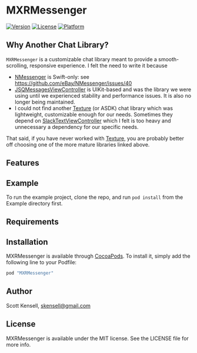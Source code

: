 # MXRMessenger

<!-- [![CI Status](http://img.shields.io/travis/Scott Kensell/MXRMessenger.svg?style=flat)](https://travis-ci.org/Scott Kensell/MXRMessenger) -->
[![Version](https://img.shields.io/cocoapods/v/MXRMessenger.svg?style=flat)](http://cocoapods.org/pods/MXRMessenger)
[![License](https://img.shields.io/cocoapods/l/MXRMessenger.svg?style=flat)](http://cocoapods.org/pods/MXRMessenger)
[![Platform](https://img.shields.io/cocoapods/p/MXRMessenger.svg?style=flat)](http://cocoapods.org/pods/MXRMessenger)

## Why Another Chat Library?

`MXRMessenger` is a customizable chat library meant to provide a smooth-scrolling, responsive experience.  I felt the need to write it because

- [NMessenger](https://github.com/eBay/NMessenger) is Swift-only: see https://github.com/eBay/NMessenger/issues/40
- [JSQMessagesViewController](https://github.com/jessesquires/JSQMessagesViewController) is UIKit-based and was the library we were using until we experienced stability and performance issues.  It is also no longer being maintained.
- I could not find another [Texture](http://texturegroup.org) (or ASDK) chat library which was lightweight, customizable enough for our needs. Sometimes they depend on [SlackTextViewController](https://github.com/slackhq/slacktextviewcontroller#core) which I felt is too heavy and unnecessary a dependency for our specific needs.

That said, if you have never worked with [Texture](http://texturegroup.org), you are probably better off choosing one of the more mature libraries linked above.

## Features





## Example

To run the example project, clone the repo, and run `pod install` from the Example directory first.

## Requirements

## Installation

MXRMessenger is available through [CocoaPods](http://cocoapods.org). To install
it, simply add the following line to your Podfile:

```ruby
pod "MXRMessenger"
```

## Author

Scott Kensell, skensell@gmail.com

## License

MXRMessenger is available under the MIT license. See the LICENSE file for more info.
